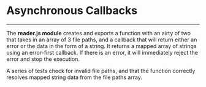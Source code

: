 # Asynchronous Callbacks
---
The **reader.js module** creates and exports a function with an airty of two that takes in an array of 3 file paths, and a callback that will return either an error or the data in the form of a string.  It returns a mapped array of strings using an error-first callback. If there is an error, it will immediately reject the error and stop the execution.  

A series of tests check for invalid file paths, and that the function correctly resolves mapped string data from the file paths array.